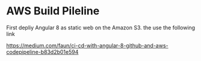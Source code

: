 # AWS Build Pileline

First depliy Angular 8 as static web on the Amazon S3. the use the following link

https://medium.com/faun/ci-cd-with-angular-8-github-and-aws-codepipeline-b83d2b01e594

